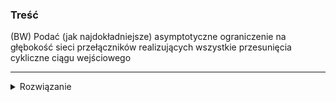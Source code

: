 ### Treść
(BW)
Podać (jak najdokładniejsze) asymptotyczne ograniczenie na głębokość sieci przełączników realizujących wszystkie przesunięcia cykliczne ciągu wejściowego

------
<details><summary>Rozwiązanie</summary>
<p>
    
2logn -1

